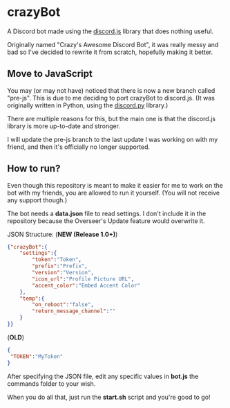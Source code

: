# crazyBot

A Discord bot made using the [discord.js](https://discord.js.org/) library that does nothing useful.

Originally named "Crazy's Awesome Discord Bot", it was really messy and bad so I've decided to rewrite it from scratch, hopefully making it better.

## Move to JavaScript
You may (or may not have) noticed that there is now a new branch called "pre-js". 
This is due to me deciding to port crazyBot to discord.js. (It was originally written in Python, using the [discord.py](https://discordpy.readthedocs.io/en/latest/) library.)

There are multiple reasons for this, but the main one is that the discord.js library is more up-to-date and stronger.

I will update the pre-js branch to the last update I was working on with my friend, and then it's officially no longer supported.

## How to run?
Even though this repository is meant to make it easier for me to work on the bot with my friends, you are allowed to run it yourself. (You will not receive any support though.)

The bot needs a **data.json** file to read settings. 
I don't include it in the repository because the Overseer's Update feature would overwrite it.

JSON Structure:
(**NEW (Release 1.0+)**)

```json
{"crazyBot":{
    "settings":{
        "token":"Token",
        "prefix":"Prefix",
        "version":"Version",
        "icon_url":"Profile Picture URL",
        "accent_color":"Embed Accent Color"
    },
    "temp":{
        "on_reboot":"false",
        "return_message_channel":""
    }
}}
```

(**OLD**)

```json
{
 "TOKEN":"MyToken"
}
```
After specifying the JSON file, edit any specific values in **bot.js** the commands folder to your wish.

When you do all that, just run the **start.sh** script and you're good to go!
